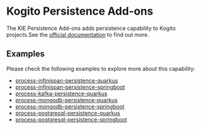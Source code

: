 # Kogito Persistence Add-ons

The KIE Persistence Add-ons adds persistence capability to Kogito projects.See 
the [official documentation](https://docs.jboss.org/kogito/release/latest/html_single/#con-persistence_kogito-developing-process-services)
to find out more.

## Examples

Please check the following examples to explore more about this capability:

- [process-infinispan-persistence-quarkus](https://github.com/kiegroup/kogito-examples/tree/stable/kogito-quarkus-examples/process-infinispan-persistence-quarkus)
- [process-infinispan-persistence-springboot](https://github.com/kiegroup/kogito-examples/tree/stable/kogito-springboot-examples/process-infinispan-persistence-springboot)
- [process-kafka-persistence-quarkus](https://github.com/kiegroup/kogito-examples/tree/stable/kogito-quarkus-examples/process-kafka-persistence-quarkus)
- [process-mongodb-persistence-quarkus](https://github.com/kiegroup/kogito-examples/tree/stable/kogito-quarkus-examples/process-mongodb-persistence-quarkus)
- [process-mongodb-persistence-springboot](https://github.com/kiegroup/kogito-examples/tree/stable/kogito-springboot-examples/process-mongodb-persistence-springboot)
- [process-postgresql-persistence-quarkus](https://github.com/kiegroup/kogito-examples/tree/stable/kogito-quarkus-examples/process-postgresql-persistence-quarkus)
- [process-postgresql-persistence-springboot](https://github.com/kiegroup/kogito-examples/tree/stable/kogito-springboot-examples/process-postgresql-persistence-springboot)

<!-- TODO: add filesystem/JDBC docs https://issues.redhat.com/browse/KOGITO-5563 -->
